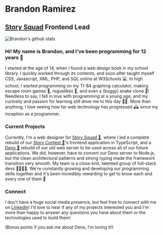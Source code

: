# Brandon Ramirez

## [Story Squad](https://github.com/story-squad) Frontend Lead

![Brandon's github stats](https://github-readme-stats.vercel.app/api?username=bramirez96&show_icons=true&theme=cobalt)

### Hi! My name is Brandon, and I've been programming for 12 years 👴

I started at the age of 14, when I found a web design book in my school library. I quickly worked through its contents, and soon after taught myself CSS, Javascript, XML, PHP, and SQL online at W3Schools 💻. In high school, I started programming on my TI-84 graphing calculator, making escape room games 🚪, roguelikes 🤺, and even a (buggy) snake clone 🐍! Needless to say, I fell in love with programming at a young age, and my curiosity and passion for learning still drive me to this day 👨‍💻. More than anything, I love seeing how far web technology has progressed 🕰 since my inception as a programmer.

### Current Projects

Currently, I'm a web designer for [Story Squad 📃](https://github.com/story-squad), where I led a complete rebuild of our [Story Contest 🏅](https://clash.storysquad.app)'s frontend application in TypeScript, and a [Deno 🦎](https://deno.land) rebuild of our old web server to be used across all of our future applications. We did, however, have to convert our Deno server to Node.js, but the clean architectural patterns and strong typing made the framework transition very smooth. My team is a close-knit, talented group of full-stack devs 👩‍🔬👨‍💻. We're constantly growing and developing our programming skills together and it's been incredibly rewarding to get to know each and every one of them 👐

### Connect

I don't have a huge social media presence, but feel free to connect with me on [LinkedIn](http://www.linkedin.com/in/bramirez96)! I'd love to hear if any of my projects interested you and I'm more than happy to answer any questions you have about them or the technologies used to build them!

(Bonus points if you ask me about Deno, I'm loving it!)
